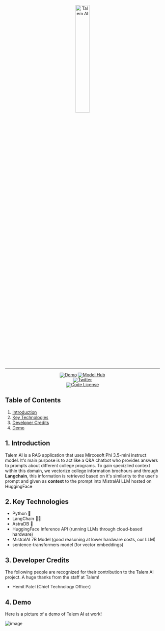 <!-- markdownlint-disable first-line-h1 -->
<!-- markdownlint-disable html -->
<!-- markdownlint-disable no-duplicate-header -->

<div align="center">
  <img src="https://i.ibb.co/ns0wZdtj/I-20250310-004605-0000-1-removebg-preview.png/" width="30%" alt="Talem AI" />
</div>
<hr>
<div align="center" style="line-height: 1;">
  <a href="https://talem.org/ai"><img alt="Demo"
    src="https://img.shields.io/badge/🚀%20Live%20Demo-Talem%20AI-2F80ED?color=2F80ED&logoColor=white"/></a>
  <a href="https://huggingface.co/microsoft/Phi-3.5-mini-instruct"><img alt="Model Hub"
    src="https://img.shields.io/badge/🧠%20Model%20Hub-Talem%20AI-8E44AD?color=8E44AD&logoColor=white"/></a>
  <br>
  <a href="https://twitter.com/talem_ai"><img alt="Twitter"
    src="https://img.shields.io/badge/Twitter-@talem__ai-1DA1F2?logo=x&logoColor=white"/></a>
  <br>
  <a href="LICENSE-CODE"><img alt="Code License"
    src="https://img.shields.io/badge/Code%20License-Apache%202.0-00BFFF?color=00BFFF"/></a>
  <br>
</div>

## Table of Contents

1. [Introduction](#1-introduction)  
2. [Key Technologies](#2-key-technologies)  
3. [Developer Credits](#3-developer-credits)  
4. [Demo](#4-demo)

## 1. Introduction

Talem AI is a RAG application that uses Mircosoft Phi 3.5-mini instruct model. It's main purpose is to act like a Q&A chatbot who provides answers to prompts about different college programs. To gain specizlied context within this domain, we vectorize college information brochours and through **Langchain**, this information is retrieved based on it's similarity to the user's prompt and given as **context** to the prompt into MistralAI LLM hosted on HuggingFace

## 2. Key Technologies

- Python 🐍
- LangChain 👨‍🔬
- AstraDB 💽
- HuggingFace Inference API (running LLMs through cloud-based hardware)
- MistralAI 7B Model (good reasoning at lower hardware costs, our LLM)
- sentence-transformers model (for vector embeddings)

## 3. Developer Credits

The following people are recognized for their contribution to the Talem AI project. A huge thanks from the staff at Talem!

- Hemit Patel (Chief Technology Officer)

## 4. Demo

Here is a picture of a demo of Talem AI at work!

![image](https://github.com/user-attachments/assets/52d6cff6-cc5d-4621-a112-3777cc324ded)
